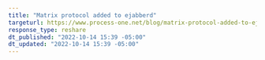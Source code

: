 ```yaml
---
title: "Matrix protocol added to ejabberd"
targeturl: https://www.process-one.net/blog/matrix-protocol-added-to-ejabberd/
response_type: reshare
dt_published: "2022-10-14 15:39 -05:00"
dt_updated: "2022-10-14 15:39 -05:00"
---
```

